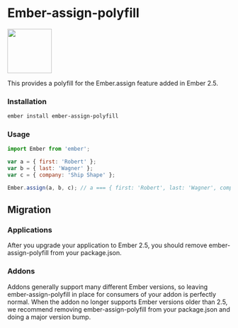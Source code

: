 # Ember-assign-polyfill

<a href="https://shipshape.io/"><img src="http://i.imgur.com/bU4ABmk.png" width="100" height="100"/></a>

This provides a polyfill for the Ember.assign feature added in Ember 2.5.

### Installation

```bash
ember install ember-assign-polyfill
```

### Usage

```js
import Ember from 'ember';

var a = { first: 'Robert' };
var b = { last: 'Wagner' };
var c = { company: 'Ship Shape' };

Ember.assign(a, b, c); // a === { first: 'Robert', last: 'Wagner', company: 'Ship Shape' }, b === { last: 'Wagner' }, c === { company: 'Ship Shape' }
```

## Migration

### Applications

After you upgrade your application to Ember 2.5, you should remove ember-assign-polyfill from your package.json.

### Addons

Addons generally support many different Ember versions, so leaving ember-assign-polyfill in place for consumers of your addon is perfectly normal. When the addon no longer supports Ember versions older than 2.5, we recommend removing ember-assign-polyfill from your package.json and doing a major version bump.
